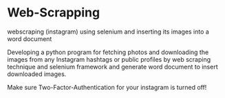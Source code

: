 # Web-Scrapping
webscraping (instagram) using selenium and inserting its images into a word document

Developing a python program for fetching photos and downloading the images from any Instagram hashtags or public profiles by web scraping technique and selenium framework 
and generate word document to insert downloaded images.

Make sure Two-Factor-Authentication for your instagram is turned off!
